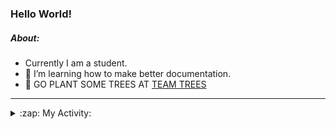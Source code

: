 ### Hello World!

##### About:
- Currently I am a student.
- 🌱 I’m learning how to make better documentation.
- 🌱 GO PLANT SOME TREES AT [TEAM TREES](https://teamtrees.org/)

---
<details>
  <summary>:zap: My Activity:</summary>
  
<!--START_SECTION:waka-->
![Code Time](http://img.shields.io/badge/Code%20Time-1%2C205%20hrs%2012%20mins-blue)

**I'm a Night 🦉** 

```text
🌞 Morning                1908 commits        ███░░░░░░░░░░░░░░░░░░░░░░   10.11 % 
🌆 Daytime                6399 commits        ████████░░░░░░░░░░░░░░░░░   33.89 % 
🌃 Evening                5413 commits        ███████░░░░░░░░░░░░░░░░░░   28.67 % 
🌙 Night                  5160 commits        ███████░░░░░░░░░░░░░░░░░░   27.33 % 
```
📅 **I'm Most Productive on Wednesday** 

```text
Monday                   2649 commits        ████░░░░░░░░░░░░░░░░░░░░░   14.03 % 
Tuesday                  2586 commits        ███░░░░░░░░░░░░░░░░░░░░░░   13.70 % 
Wednesday                4413 commits        ██████░░░░░░░░░░░░░░░░░░░   23.37 % 
Thursday                 2452 commits        ███░░░░░░░░░░░░░░░░░░░░░░   12.99 % 
Friday                   1989 commits        ███░░░░░░░░░░░░░░░░░░░░░░   10.53 % 
Saturday                 1639 commits        ██░░░░░░░░░░░░░░░░░░░░░░░   08.68 % 
Sunday                   3152 commits        ████░░░░░░░░░░░░░░░░░░░░░   16.69 % 
```


📊 **This Week I Spent My Time On** 

```text
🔥 Editors: 
VS Code                  1 hr 1 min          █████████████████████████   100.00 % 

🐱‍💻 Projects: 
giveth-dapps-v2          40 mins             ████████████████░░░░░░░░░   65.18 % 
givbacks-admin           12 mins             █████░░░░░░░░░░░░░░░░░░░░   20.68 % 
file-utils               8 mins              ███░░░░░░░░░░░░░░░░░░░░░░   13.10 % 
iris-flower-ml           0 secs              ░░░░░░░░░░░░░░░░░░░░░░░░░   01.04 % 
```


 Last Updated on 26/09/2023 04:10:38 UTC
<!--END_SECTION:waka-->
</details>

